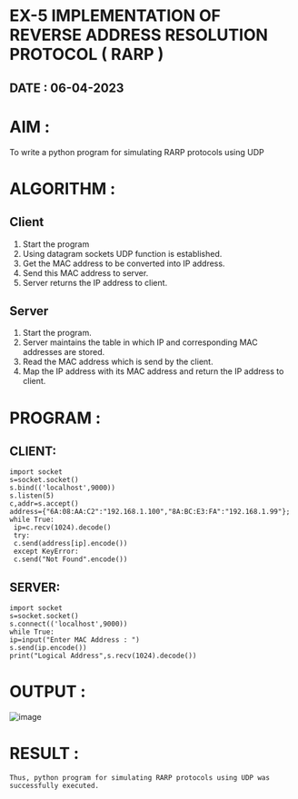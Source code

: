# EX-5 IMPLEMENTATION OF REVERSE ADDRESS RESOLUTION PROTOCOL ( RARP )

## DATE : 06-04-2023

# AIM :

To write a python program for simulating RARP protocols using UDP

# ALGORITHM :

## Client

1. Start the program
2. Using datagram sockets UDP function is established.
3. Get the MAC address to be converted into IP address.
4. Send this MAC address to server.
5. Server returns the IP address to client.

## Server

1. Start the program.
2. Server maintains the table in which IP and corresponding MAC addresses are stored.
3. Read the MAC address which is send by the client.
4. Map the IP address with its MAC address and return the IP address to client.

# PROGRAM :

## CLIENT:

~~~
import socket
s=socket.socket()
s.bind(('localhost',9000))
s.listen(5)
c,addr=s.accept()
address={"6A:08:AA:C2":"192.168.1.100","8A:BC:E3:FA":"192.168.1.99"};
while True:
 ip=c.recv(1024).decode()
 try:
 c.send(address[ip].encode())
 except KeyError:
 c.send("Not Found".encode()) 
 ~~~
 
 ## SERVER:
 
 ~~~
 import socket
s=socket.socket()
s.connect(('localhost',9000))
while True:
 ip=input("Enter MAC Address : ")
 s.send(ip.encode())
 print("Logical Address",s.recv(1024).decode())
 ~~~
 
 # OUTPUT :
 
 ![image](https://github.com/sujathamohankumar/EX-5/assets/129577149/48f7c981-3dd6-4a7d-b4d9-891c09248c03)

# RESULT :

~~~
Thus, python program for simulating RARP protocols using UDP was successfully executed.
~~~
